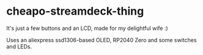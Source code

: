 # cheapo-streamdeck-thing
It's just a few buttons and an LCD, made for my delightful wife :)


Uses an aliexpress ssd1306-based OLED, RP2040 Zero and some switches and LEDs. 
